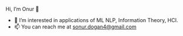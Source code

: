 Hi, I’m Onur 👋
- 🔭 I’m interested in applications of ML NLP, Information Theory, HCI.
- 📫 You can reach me at sonur.dogan4@gmail.com


<!---
sonurdogan/sonurdogan is a ✨ special ✨ repository because its `README.md` (this file) appears on your GitHub profile.
You can click the Preview link to take a look at your changes.
--->
